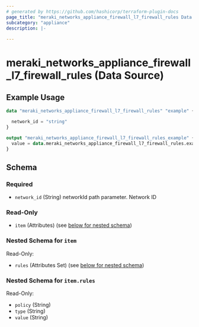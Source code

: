 ```yaml
---
# generated by https://github.com/hashicorp/terraform-plugin-docs
page_title: "meraki_networks_appliance_firewall_l7_firewall_rules Data Source - terraform-provider-meraki"
subcategory: "appliance"
description: |-
  
---
```


# meraki_networks_appliance_firewall_l7_firewall_rules (Data Source)



## Example Usage

```terraform
data "meraki_networks_appliance_firewall_l7_firewall_rules" "example" {

  network_id = "string"
}

output "meraki_networks_appliance_firewall_l7_firewall_rules_example" {
  value = data.meraki_networks_appliance_firewall_l7_firewall_rules.example.item
}
```

<!-- schema generated by tfplugindocs -->
## Schema

### Required

- `network_id` (String) networkId path parameter. Network ID

### Read-Only

- `item` (Attributes) (see [below for nested schema](#nestedatt--item))

<a id="nestedatt--item"></a>
### Nested Schema for `item`

Read-Only:

- `rules` (Attributes Set) (see [below for nested schema](#nestedatt--item--rules))

<a id="nestedatt--item--rules"></a>
### Nested Schema for `item.rules`

Read-Only:

- `policy` (String)
- `type` (String)
- `value` (String)
